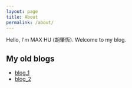```yaml
---
layout: page
title: About
permalink: /about/
---
```


Hello, I'm MAX HU (胡肇恆). Welcome to my blog.

## My old blogs
- [blog_1](http://maxdev.huder.link/)
- [blog_2](http://n11studio.blogspot.com/)